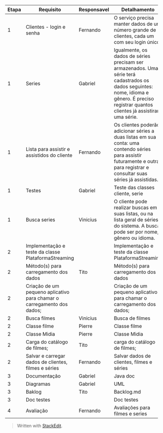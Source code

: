 | Etapa  | Requisito      | Responsavel | Detalhamento     |
|  ---- |   ----     |   ----    |  ----        |
| 1 | Clientes - login e senha      | Fernando       | O serviço precisa manter dados de um número grande de clientes, cada um com seu login único.    |
| 1 | Series   |     Gabriel     | Igualmente, os dados de séries precisam ser armazenados. Uma série terá cadastrados os dados seguintes: nome, idioma e gênero. É preciso registrar quantos clientes já assistiram uma série.      |
|  1 | Lista para assistir e assistidos do cliente       |   Fernando    |   Os clientes poderão adicionar séries a duas listas em sua conta: uma contendo séries para assistir futuramente e outra para registrar e consultar suas séries já assistidas.       |
|  1 |   Testes     |   Gabriel    |  Teste das classes cliente, serie        |
|  1 |  Busca series      |   Vinicius    |   O cliente pode realizar buscas em suas listas, ou na lista geral de séries do sistema. A busca pode ser por nome, gênero ou idioma.       |
|  2 |   Implementação e teste da classe PlataformaStreaming     |       |      Implementação e teste da classe PlataformaStreaming    |
|  2 |   Método(s) para carregamento dos dados     |    Tito   |    Método(s) para carregamento dos dados      |
|  2 |   Criação de um pequeno aplicativo para chamar o carregamento dos dados;     |       |    Criação de um pequeno aplicativo para chamar o carregamento dos dados;      |
|  2 |   Busca filmes     |    Vinicius   |  Busca de filmes        |
|  2 |  Classe filme       |    Pierre   |   Classe filme       |
|  2 |  Classe Midia       |    Pierre   |   Classe Midia       |
|  2 |  Carga do catálogo de filmes;     |   Tito    |  carga do catálogo de filmes;         |
|  2 |  Salvar e carregar dados de clientes, filmes e séries      |   Fernando    |    Salvar dados de clientes, filmes e séries      |
|  3 |   Documentação     |   Gabriel    |  Java doc        |
|  3 |   Diagramas     |   Gabriel    |  UML        |
|  3 |   Baklog     |   Tito    |  Backlog.md        |
|  3 |   Doc testes     |       |  Doc testes        |
|  4 |   Avaliação     |   Fernando    |  Avaliações para filmes e series        |




> Written with [StackEdit](https://stackedit.io/).
